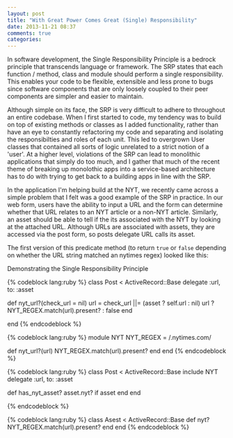 ```yaml
---
layout: post
title: "With Great Power Comes Great (Single) Responsibility"
date: 2013-11-21 08:37
comments: true
categories: 
---
```


In software development, the Single Responsibility Principle is a bedrock principle that transcends language or framework. The SRP states that each function / method, class and module should perform a single responsibility. This enables your code to be flexible, extensible and less prone to bugs since software components that are only loosely coupled to their peer components are simpler and easier to maintain. 

Although simple on its face, the SRP is very difficult to adhere to throughout an entire codebase. When I first started to code, my tendency was to build on top of existing methods or classes as I added functionality, rather than have an eye to constantly refactoring my code and separating and isolating the responsibilties and roles of each unit. This led to overgrown User classes that contained all sorts of logic unrelated to a strict notion of a 'user'. At a higher level, violations of the SRP can lead to monolithic applications that simply do too much, and I gather that much of the recent theme of breaking up monolothic apps into a service-based architecture has to do with trying to get back to a building apps in line with the SRP.

In the application I'm helping build at the NYT, we recently came across a simple problem that I felt was a good example of the SRP in practice. In our web form, users have the ability to input a URL and the form can determine whether that URL relates to an NYT article or a non-NYT article. Similarly, an asset should be able to tell if the its associated with the NYT by looking at the attached URL. Although URLs are associated with assets, they are accessed via the post form, so posts delegate URL calls its asset.

The first version of this predicate method (to return `true` or `false` depending on whether the URL string matched an nytimes regex) looked like this:

Demonstrating the Single Responsibility Principle

{% codeblock lang:ruby %}
class Post < ActiveRecord::Base
  delegate :url, to: :asset

  def nyt_url?(check_url = nil)
    url = check_url ||= (asset ? self.url : nil)
    url ? NYT_REGEX.match(url).present? : false
  end

end
{% endcodeblock %}

{% codeblock lang:ruby %}
module NYT
  NYT_REGEX = /.nytimes\.com/

  def nyt_url?(url)
    NYT_REGEX.match(url).present?
  end
end
{% endcodeblock %}

{% codeblock lang:ruby %}
class Post < ActiveRecord::Base
  include NYT
  delegate :url, to: :asset

  def has_nyt_asset?
    asset.nyt? if asset
  end
end

{% endcodeblock %}

{% codeblock lang:ruby %}
class Asest < ActiveRecord::Base
  def nyt?
    NYT_REGEX.match(url).present?
  end
end
{% endcodeblock %}